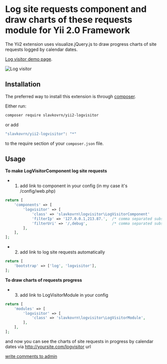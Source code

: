 # Log site requests component and draw charts of these requests module for Yii 2.0 Framework

The Yii2 extension uses visualize.jQuery.js to draw progress charts of site requests logged by calendar dates.

[Log visitor demo page](http://yii2.kadastrcard.ru/logvisitor).

![Log visitor](http://yii2.kadastrcard.ru/uploads/logvisitor.jpg)

## Installation

The preferred way to install this extension is through [composer](http://getcomposer.org/download/).

Either run:

```bash
composer require slavkovrn/yii2-logvisitor
```

or add

```bash
"slavkovrn/yii2-logvisitor": "*"
```

to the require section of your `composer.json` file.

Usage
-----

**To make LogVisitorComponent log site requests**

* 1. add link to component in your config (in my case it's /config/web.php)

```php
return [
    'components' => [
        'logvisitor' => [
            'class' => 'slavkovrn\logvisitor\LogVisitorComponent'
            'filterIp' => '127.0.0.1,213.87.',  /* comma separated substrings of IP  to be filtered of log in table , begining from first position  */
            'filterUri' => '/,debug',           /* comma separated substrings of URI to be filtered of log in table */
        ],
    ],
];
```

* 2. add link to log site requests automatically

```php
return [
	'bootstrap' => ['log', 'logvisitor'],
]; 
```

**To draw charts of requests progress**

* 3. add link to LogVisitorModule in your config

```php
return [
    'modules' => [
        'logvisitor' => [
            'class' => 'slavkovrn\logvisitor\LogVisitorModule',
        ],
    ],
]; 
```

and now you can see the charts of site requests in progress by calendar dates via http://yoursite.com/logvisitor url

<a href="mailto:slavko.chita@gmail.com">write comments to admin</a>
